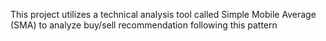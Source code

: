 This project utilizes a technical analysis tool called Simple Mobile Average (SMA) to analyze buy/sell recommendation following this pattern
